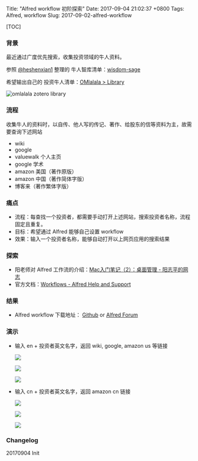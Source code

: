 Title: "Alfred workflow 初阶探索"
Date: 2017-09-04 21:02:37 +0800
Tags: Alfred, workflow
Slug: 2017-09-02-alfred-workflow


[TOC]


### 背景
最近通过广度优先搜索，收集投资领域的牛人资料。

参照 [@heshenxian1](https://github.com/heshenxian1) 整理的 牛人智库清单：[wisdom-sage](https://www.zotero.org/groups/1568450/openmindclub/items/collectionKey/ZABJPABM)

希望输出自己的 投资牛人清单：[OMlalala > Library](https://www.zotero.org/groups/1654579/omlalala/items)

![omlalala zotero library](http://omjtq6wcu.bkt.clouddn.com/1.jpg)

### 流程
收集牛人的资料时，以自传、他人写的传记、著作、给股东的信等资料为主，故需要查询下述网站
  - wiki
  - google
  - valuewalk 个人主页
  - google 学术
  - amazon 美国（著作原版）
  - amazon 中国（著作简体字版）
  - 博客来（著作繁体字版）

### 痛点
- 流程：每查找一个投资者，都需要手动打开上述网站，搜索投资者名称，流程固定且重复。
- 目标：希望通过 Alfred 能够自己设置 workflow
- 效果：输入一个投资者名称，能够自动打开以上网页应用的搜索结果

### 探索
- 阳老师对 Alfred 工作流的介绍：[Mac入门笔记（2）：桌面管理 - 阳志平的网志](http://www.yangzhiping.com/tech/mac2.html)
- 官方文档：[Workflows - Alfred Help and Support](https://www.alfredapp.com/help/workflows/)

### 结果
- Alfred workflow 下载地址： [Github](https://github.com/OMlalala/Alfred-workflow) or
[Alfred Forum](https://www.alfredforum.com/topic/10665-web-search-search-investors-information/)

### 演示
- 输入 en + 投资者英文名字，返回 wiki, google, amazon us 等链接

  ![](http://omjtq6wcu.bkt.clouddn.com/2.jpg)

  ![](http://omjtq6wcu.bkt.clouddn.com/3.jpg)

  ![](http://omjtq6wcu.bkt.clouddn.com/4.jpg)

- 输入 cn + 投资者英文名字，返回 amazon cn 链接

  ![](http://omjtq6wcu.bkt.clouddn.com/5.jpg)

  ![](http://omjtq6wcu.bkt.clouddn.com/6.jpg)

  ![](http://omjtq6wcu.bkt.clouddn.com/7.jpg)

### Changelog
20170904 Init
